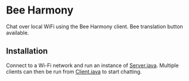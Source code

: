 # Bee Harmony
Chat over local WiFi using the Bee Harmony client. Bee translation button available.
## Installation
Connect to a Wi-Fi network and run an instance of [Server.java](https://github.com/kcchik/bee-harmony/blob/master/src/server/Server.java). Multiple clients can then be run from [Client.java](https://github.com/kcchik/bee-harmony/blob/master/src/client/Client.java) to start chatting.
